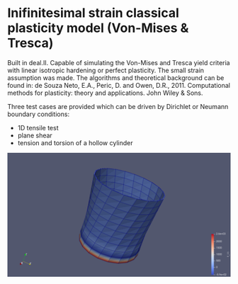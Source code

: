 # Inifinitesimal strain classical plasticity model (Von-Mises & Tresca)
Built in deal.II. Capable of simulating the Von-Mises and Tresca yield criteria with linear isotropic hardening or perfect plasticity. 
The small strain assumption was made. 
The algorithms and theoretical background can be found in: 
de Souza Neto, E.A., Peric, D. and Owen, D.R., 2011. Computational methods for plasticity: theory and applications. John Wiley & Sons.

Three test cases are provided which can be driven by Dirichlet or Neumann boundary conditions:
- 1D tensile test
- plane shear
- tension and torsion of a hollow cylinder

![Screenshot](images/stress_yy.png)
